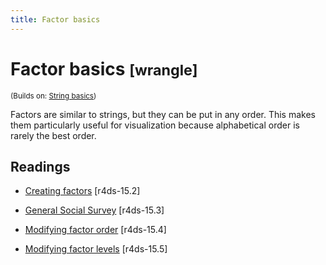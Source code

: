 ```yaml
---
title: Factor basics
---
```


<!-- Generated automatically from factor-basics.yml. Do not edit by hand -->

# Factor basics <small class='wrangle'>[wrangle]</small>
<small>(Builds on: [String basics](string-basics.md))</small>

Factors are similar to strings, but they can be put in any order. This
makes them particularly useful for visualization because alphabetical
order is rarely the best order.

## Readings

  * [Creating factors](http://r4ds.had.co.nz/factors.html#creating-factors) [r4ds-15.2]

  * [General Social Survey](http://r4ds.had.co.nz/factors.html#general-social-survey) [r4ds-15.3]

  * [Modifying factor order](http://r4ds.had.co.nz/factors.html#modifying-factor-order) [r4ds-15.4]

  * [Modifying factor levels](http://r4ds.had.co.nz/factors.html#modifying-factor-levels) [r4ds-15.5]


